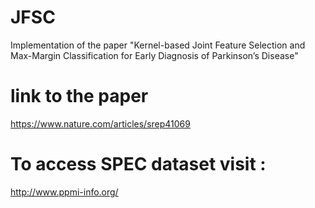 # JFSC
Implementation of the paper "Kernel-based Joint Feature Selection and Max-Margin Classification for Early Diagnosis of Parkinson’s Disease" 

# link to the paper
https://www.nature.com/articles/srep41069

# To access SPEC dataset visit :
http://www.ppmi-info.org/
